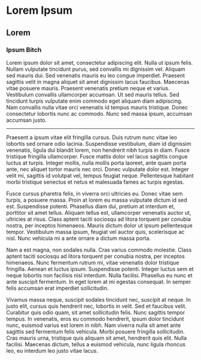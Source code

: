 
# Lorem Ipsum #

## Lorem ##
### Ipsum Bitch ###

Lorem ipsum dolor sit amet, consectetur adipiscing elit. Nulla ut ipsum felis. Nullam vulputate tincidunt purus, sed convallis mi dignissim vel. Aliquam sed mauris dui. Sed venenatis mauris eu leo congue imperdiet. Praesent sagittis velit in magna aliquet sit amet dignissim lacus faucibus. Maecenas vitae posuere mauris. Praesent venenatis pretium neque et varius. Vestibulum convallis ullamcorper accumsan. Ut sed mauris tellus. Sed tincidunt turpis vulputate enim commodo eget aliquam diam adipiscing. Nam convallis nulla vitae orci venenatis id tempus mauris tristique. Donec consectetur lobortis nunc ac commodo. Nunc sed massa ipsum, accumsan accumsan justo.

****

Praesent a ipsum vitae elit fringilla cursus. Duis rutrum nunc vitae leo lobortis sed ornare odio lacinia. Suspendisse vestibulum, diam id dignissim venenatis, ligula dui blandit lorem, non hendrerit nibh turpis in diam. Fusce tristique fringilla ullamcorper. Fusce mattis dolor vel lacus sagittis congue luctus at turpis. Integer mollis, nulla mollis porta laoreet, ante quam porta ante, nec aliquet tortor mauris nec orci. Donec vulputate dolor est. Integer velit mi, sagittis id volutpat vel, tempus feugiat neque. Pellentesque habitant morbi tristique senectus et netus et malesuada fames ac turpis egestas.

Fusce cursus pharetra felis, in viverra orci ultricies eu. Donec vitae sem turpis, a posuere massa. Proin at lorem eu massa vulputate dictum id sed est. Suspendisse potenti. Phasellus diam dui, pretium at interdum et, porttitor sit amet tellus. Aliquam tellus est, ullamcorper venenatis auctor ut, ultricies at risus. Class aptent taciti sociosqu ad litora torquent per conubia nostra, per inceptos himenaeos. Mauris dictum dolor ut ipsum pellentesque tempor. Vestibulum massa ipsum, feugiat vel auctor quis, scelerisque ac nisl. Nunc vehicula mi a ante ornare a dictum massa porta.

Nam a est magna, non sodales nulla. Cras varius commodo molestie. Class aptent taciti sociosqu ad litora torquent per conubia nostra, per inceptos himenaeos. Nunc fermentum rutrum mi, vitae venenatis dolor tristique fringilla. Aenean et luctus ipsum. Suspendisse potenti. Integer luctus sem et neque lobortis non facilisis nisl interdum. Nulla facilisi. Phasellus eu nunc et ante suscipit fermentum. In eget lorem at mi egestas consequat. In semper felis accumsan erat imperdiet sollicitudin.

Vivamus massa neque, suscipit sodales tincidunt nec, suscipit at neque. In justo elit, cursus quis hendrerit nec, lobortis in velit. Sed et faucibus velit. Curabitur quis odio quam, sit amet sollicitudin felis. Nunc sagittis tempor tempus. In venenatis, eros eu commodo hendrerit, ipsum dolor tincidunt nunc, euismod varius est lorem in nibh. Nam viverra nulla sit amet ante sagittis sed fermentum felis vehicula. Morbi posuere fringilla sollicitudin. Cras mauris urna, tristique quis aliquam sit amet, hendrerit quis elit. Nulla facilisi. Maecenas dictum, tellus a euismod vehicula, nunc ligula rhoncus leo, eu interdum leo justo vitae lacus.


